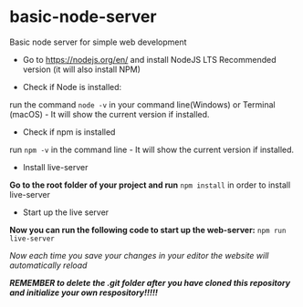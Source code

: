 # basic-node-server
Basic node server for simple web development

- Go to https://nodejs.org/en/  and install NodeJS LTS Recommended version (it will also install NPM) 

- Check if Node is installed: 

run the command  `node -v` in your command line(Windows) or Terminal (macOS) - It will show the current version if installed. 

- Check if npm is installed  

run  `npm -v` in the command line - It will show the current version if installed. 

- Install live-server

**Go to the root folder of your project and run** `npm install` in order to install live-server 

- Start up the live server

**Now you can run the following code to start up the web-server:** `npm run live-server` 

*Now each time you save your changes in your editor the website will automatically reload*

***REMEMBER to delete the .git folder after you have cloned this repository and initialize your own respository!!!!!***
